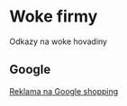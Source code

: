 # Woke firmy

Odkazy na woke hovadiny

## Google

[Reklama na Google shopping](https://x.com/libsoftiktok/status/1866871738945974493)
